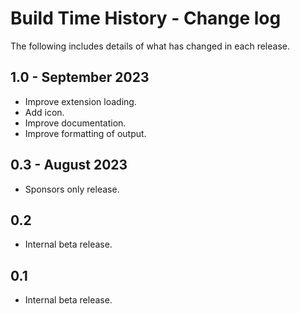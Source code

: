# Build Time History - Change log

The following includes details of what has changed in each release.

## 1.0 - September 2023

- Improve extension loading.
- Add icon.
- Improve documentation.
- Improve formatting of output.


## 0.3 - August 2023

- Sponsors only release.

## 0.2

- Internal beta release.

## 0.1

- Internal beta release.
